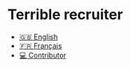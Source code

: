 # Terrible recruiter

* [🇬🇧 English](en.md)
* [🇫🇷 Français](fr.md)
* [💻 Contributor](https://github.com/bad-recruiter/bad-recruiter.github.io/)
